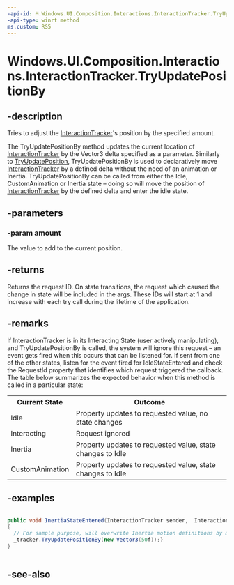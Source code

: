 ```yaml
---
-api-id: M:Windows.UI.Composition.Interactions.InteractionTracker.TryUpdatePositionBy(Windows.Foundation.Numerics.Vector3)
-api-type: winrt method
ms.custom: RS5
---
```


<!-- Method syntax
public int TryUpdatePositionBy(Windows.Foundation.Numerics.Vector3 amount)
-->

# Windows.UI.Composition.Interactions.InteractionTracker.TryUpdatePositionBy

## -description
Tries to adjust the [InteractionTracker](interactiontracker.md)'s position by the specified amount.

The TryUpdatePositionBy method updates the current location of [InteractionTracker](interactiontracker.md) by the Vector3 delta specified as a parameter. Similarly to [TryUpdatePosition](interactiontracker_tryupdateposition_207785016.md), TryUpdatePositionBy is used to declaratively move [InteractionTracker](interactiontracker.md) by a defined delta without the need of an animation or Inertia. TryUpdatePositionBy can be called from either the Idle, CustomAnimation or Inertia state – doing so will move the position of [InteractionTracker](interactiontracker.md) by the defined delta and enter the idle state.



## -parameters
### -param amount
The value to add to the current position.

## -returns
Returns the request ID. On state transitions, the request which caused the change in state will be included in the args. These IDs will start at 1 and increase with each try call during the lifetime of the application.

## -remarks
If InteractionTracker is in its Interacting State (user actively manipulating), and TryUpdatePositionBy is called, the system will ignore this request – an event gets fired when this occurs that can be listened for. If sent from one of the other states, listen for the event fired for IdleStateEntered and check the RequestId property that identifies which request triggered the callback. The table below summarizes the expected behavior when this method is called in a particular state:

<table>
   <tr><th>Current State</th><th>Outcome</th></tr>
   <tr><td>Idle</td><td>Property updates to requested value, no state changes</td></tr>
   <tr><td>Interacting</td><td>Request ignored</td></tr>
   <tr><td>Inertia</td><td>Property updates to requested value, state changes to Idle</td></tr>
   <tr><td>CustomAnimation</td><td>Property updates to requested value, state changes to Idle</td></tr>
</table>

## -examples
```csharp

public void InertiaStateEntered(InteractionTracker sender, 	InteractionTrackerInertiaStateEnteredArgs args)
{
  // For sample purpose, will overwrite Inertia motion definitions by moving InteractionTracker to a specified position based on a delta
  _tracker.TryUpdatePositionBy(new Vector3(50f));}
}
         
```



## -see-also

